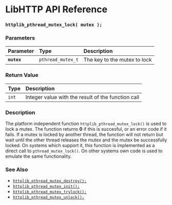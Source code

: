 # LibHTTP API Reference

### `httplib_pthread_mutex_lock( mutex );`

### Parameters

| Parameter | Type | Description |
| :--- | :--- | :--- |
|**`mutex`**|`pthread_mutex_t`|The key to the mutex to lock|

### Return Value

| Type | Description |
| :--- | :--- |
|`int`|Integer value with the result of the function call|

### Description

The platform independent function `httplib_pthread_mutex_lock()` is used to lock a mutex. The function returns **0** if this is succesful, or an error code if it fails. If a mutex is locked by another thread, the function will not return but wait until the other thread releases the mutex and the mutex be successfully locked. On systems which support it, this function is implemented as a direct call to `pthread_mutex_lock()`. On other systems own code is used to emulate the same functionality.

### See Also

* [`httplib_pthread_mutex_destroy();`](httplib_pthread_mutex_destroy.md)
* [`httplib_pthread_mutex_init();`](httplib_pthread_mutex_init.md)
* [`httplib_pthread_mutex_trylock();`](httplib_pthread_mutex_trylock.md)
* [`httplib_pthread_mutex_unlock();`](httplib_pthread_mutex_unlock.md)
